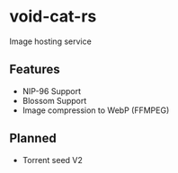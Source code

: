 # void-cat-rs

Image hosting service

## Features
- NIP-96 Support
- Blossom Support
- Image compression to WebP (FFMPEG)

## Planned
- Torrent seed V2